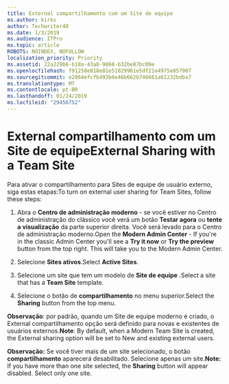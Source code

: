 ```yaml
---
title: External compartilhamento com um Site de equipe
ms.author: kirks
author: Techwriter40
ms.date: 1/3/2019
ms.audience: ITPro
ms.topic: article
ROBOTS: NOINDEX, NOFOLLOW
localization_priority: Priority
ms.assetid: 22a229b6-b18a-43a8-9868-b32be87bc09e
ms.openlocfilehash: f91258e018e81e51029961e5df21e4975e857907
ms.sourcegitcommit: e2864efcfb493b6e46b662b746661a61232bdba7
ms.translationtype: MT
ms.contentlocale: pt-BR
ms.lasthandoff: 01/24/2019
ms.locfileid: "29456752"
---
```

# <a name="external-sharing-with-a-team-site"></a><span data-ttu-id="543cd-102">External compartilhamento com um Site de equipe</span><span class="sxs-lookup"><span data-stu-id="543cd-102">External Sharing with a Team Site</span></span>

<span data-ttu-id="543cd-103">Para ativar o compartilhamento para Sites de equipe de usuário externo, siga estas etapas:</span><span class="sxs-lookup"><span data-stu-id="543cd-103">To turn on external user sharing for Team Sites, follow these steps:</span></span> 
  
1. <span data-ttu-id="543cd-p101">Abra o **Centro de administração moderno** - se você estiver no Centro de administração do clássico você verá um botão **Testar agora** ou **tente a visualização** da parte superior direita. Você será levado para o Centro de administração moderno.</span><span class="sxs-lookup"><span data-stu-id="543cd-p101">Open the **Modern Admin Center** - If you're in the classic Admin Center you'll see a **Try it now** or **Try the preview** button from the top right. This will take you to the Modern Admin Center.</span></span> 
  
2. <span data-ttu-id="543cd-106">Selecione **Sites ativos**.</span><span class="sxs-lookup"><span data-stu-id="543cd-106">Select **Active Sites**.</span></span> 
  
3. <span data-ttu-id="543cd-107">Selecione um site que tem um modelo de **Site de equipe** .</span><span class="sxs-lookup"><span data-stu-id="543cd-107">Select a site that has a **Team Site** template.</span></span> 
  
4. <span data-ttu-id="543cd-108">Selecione o botão de **compartilhamento** no menu superior.</span><span class="sxs-lookup"><span data-stu-id="543cd-108">Select the **Sharing** button from the top menu.</span></span> 
  
 <span data-ttu-id="543cd-109">**Observação**: por padrão, quando um Site de equipe moderno é criado, o External compartilhamento opção será definido para novas e existentes de usuários externos.</span><span class="sxs-lookup"><span data-stu-id="543cd-109">**Note**: By default, when a Modern Team Site is created, the External sharing option will be set to New and existing external users.</span></span> 
  
 <span data-ttu-id="543cd-p102">**Observação:** Se você tiver mais de um site selecionado, o botão **compartilhamento** aparecerá desabilitado. Selecione apenas um site.</span><span class="sxs-lookup"><span data-stu-id="543cd-p102">**Note:** If you have more than one site selected, the **Sharing** button will appear disabled. Select only one site.</span></span> 
  

